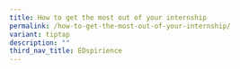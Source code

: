 ```yaml
---
title: How to get the most out of your internship
permalink: /how-to-get-the-most-out-of-your-internship/
variant: tiptap
description: ""
third_nav_title: EDspirience
---
```

